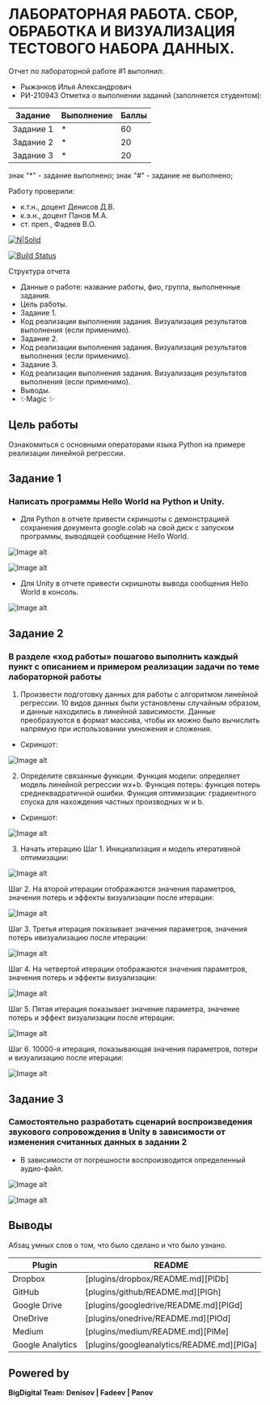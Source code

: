 # ЛАБОРАТОРНАЯ РАБОТА. СБОР, ОБРАБОТКА И ВИЗУАЛИЗАЦИЯ ТЕСТОВОГО НАБОРА ДАННЫХ.
Отчет по лабораторной работе #1 выполнил:
- Рыжанков Илья Александрович
- РИ-210943
Отметка о выполнении заданий (заполняется студентом):

| Задание | Выполнение | Баллы |
| ------ | ------ | ------ |
| Задание 1 | * | 60 |
| Задание 2 | * | 20 |
| Задание 3 | * | 20 |

знак "*" - задание выполнено; знак "#" - задание не выполнено;

Работу проверили:
- к.т.н., доцент Денисов Д.В.
- к.э.н., доцент Панов М.А.
- ст. преп., Фадеев В.О.

[![N|Solid](https://cldup.com/dTxpPi9lDf.thumb.png)](https://nodesource.com/products/nsolid)

[![Build Status](https://travis-ci.org/joemccann/dillinger.svg?branch=master)](https://travis-ci.org/joemccann/dillinger)

Структура отчета

- Данные о работе: название работы, фио, группа, выполненные задания.
- Цель работы.
- Задание 1.
- Код реализации выполнения задания. Визуализация результатов выполнения (если применимо).
- Задание 2.
- Код реализации выполнения задания. Визуализация результатов выполнения (если применимо).
- Задание 3.
- Код реализации выполнения задания. Визуализация результатов выполнения (если применимо).
- Выводы.
- ✨Magic ✨

## Цель работы
Ознакомиться с основными операторами языка Python на примере реализации линейной регрессии.

## Задание 1
### Написать программы Hello World на Python и Unity.

- Для Python в отчете привести скриншоты с демонстрацией сохранения
документа google.colab на свой диск с запуском программы, выводящей
сообщение Hello World.

![Image alt](https://github.com/Friederik/labs/blob/main/11.PNG)

![Image alt](https://github.com/Friederik/labs/blob/main/22.PNG)

- Для Unity в отчете привести скришноты вывода сообщения Hello
World в консоль.

![Image alt](https://github.com/Friederik/labs/blob/main/33.PNG)

## Задание 2
### В разделе «ход работы» пошагово выполнить каждый пункт с описанием и примером реализации задачи по теме лабораторной работы

1. Произвести подготовку данных для работы с алгоритмом линейной регрессии. 10 видов данных были установлены случайным образом, и данные находились в линейной зависимости. Данные преобразуются в формат массива, чтобы их можно было вычислить напрямую при использовании умножения и сложения.

- Скриншот:

![Image alt](https://github.com/Friederik/DA-in-GameDev-labs/blob/main/2-1.PNG)

2. Определите связанные функции. Функция модели: определяет модель линейной регрессии wx+b. Функция потерь: функция потерь среднеквадратичной ошибки. Функция оптимизации: градиентного спуска для нахождения частных производных w и b.

- Скриншот:

![Image alt](https://github.com/Friederik/DA-in-GameDev-labs/blob/main/2-2.PNG)

3. Начать итерацию
  Шаг 1. Инициализация и модель итеративной оптимизации:

![Image alt](https://github.com/Friederik/DA-in-GameDev-labs/blob/main/2-2.PNG)

  Шаг 2. На второй итерации отображаются значения параметров, значения потерь и эффекты визуализации после итерации:

![Image alt](https://github.com/Friederik/DA-in-GameDev-labs/blob/main/2-2.PNG)

  Шаг 3. Третья итерация показывает значения параметров, значения потерь ивизуализацию после итерации:

![Image alt](https://github.com/Friederik/DA-in-GameDev-labs/blob/main/2-2.PNG)

  Шаг 4. На четвертой итерации отображаются значения параметров, значения потерь и эффекты визуализации:

![Image alt](https://github.com/Friederik/DA-in-GameDev-labs/blob/main/2-2.PNG)

  Шаг 5. Пятая итерация показывает значение параметра, значение потерь и эффект визуализации после итерации:

![Image alt](https://github.com/Friederik/DA-in-GameDev-labs/blob/main/2-2.PNG)

  Шаг 6. 10000-я итерация, показывающая значения параметров, потери и визуализацию после итерации:

![Image alt](https://github.com/Friederik/DA-in-GameDev-labs/blob/main/2-2.PNG)

## Задание 3
### Самостоятельно разработать сценарий воспроизведения звукового сопровождения в Unity в зависимости от изменения считанных данных в задании 2

- В зависимости от погрешности воспроизводится определенный аудио-файл.

![Image alt](https://github.com/Friederik/DA-in-GameDev-labs/blob/main/666.PNG)

![Image alt](https://github.com/Friederik/DA-in-GameDev-labs/blob/main/777.PNG)

## Выводы

Абзац умных слов о том, что было сделано и что было узнано.

| Plugin | README |
| ------ | ------ |
| Dropbox | [plugins/dropbox/README.md][PlDb] |
| GitHub | [plugins/github/README.md][PlGh] |
| Google Drive | [plugins/googledrive/README.md][PlGd] |
| OneDrive | [plugins/onedrive/README.md][PlOd] |
| Medium | [plugins/medium/README.md][PlMe] |
| Google Analytics | [plugins/googleanalytics/README.md][PlGa] |

## Powered by

**BigDigital Team: Denisov | Fadeev | Panov**

